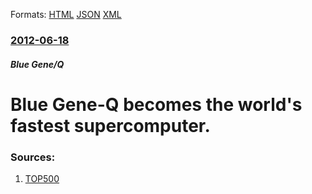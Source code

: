 
Formats: [HTML](/news/2012/06/18/blue-gene-q-becomes-the-world-s-fastest-supercomputer.html)  [JSON](/news/2012/06/18/blue-gene-q-becomes-the-world-s-fastest-supercomputer.json)  [XML](/news/2012/06/18/blue-gene-q-becomes-the-world-s-fastest-supercomputer.xml)  

### [2012-06-18](/news/2012/06/18/index.md)

##### Blue Gene/Q
# Blue Gene-Q becomes the world's fastest supercomputer. 




### Sources:

1. [TOP500](http://www.top500.org/lists/2012/06/press-release)

